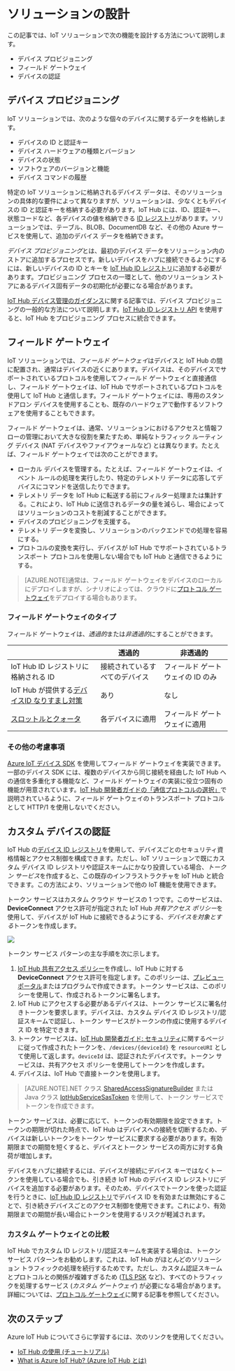 <properties
 pageTitle="IoT Hub に関するガイダンス | Microsoft Azure"
 description="Azure IoT Hub を使用して IoT ソリューションを開発するためのゲートウェイ、デバイス プロビジョニング、認証に関するガイダンス トピックです。"
 services="iot-hub"
 documentationCenter=""
 authors="dominicbetts"
 manager="timlt"
 editor=""/>

<tags
 ms.service="iot-hub"
 ms.devlang="na"
 ms.topic="article"
 ms.tgt_pltfrm="na"
 ms.workload="na"
 ms.date="11/10/2015"
 ms.author="dobett"/>

# ソリューションの設計

この記事では、IoT ソリューションで次の機能を設計する方法について説明します。

- デバイス プロビジョニング
- フィールド ゲートウェイ
- デバイスの認証

## デバイス プロビジョニング

IoT ソリューションでは、次のような個々のデバイスに関するデータを格納します。

- デバイスの ID と認証キー
- デバイス ハードウェアの種類とバージョン
- デバイスの状態
- ソフトウェアのバージョンと機能
- デバイス コマンドの履歴

特定の IoT ソリューションに格納されるデバイス データは、そのソリューションの具体的な要件によって異なりますが、ソリューションは、少なくともデバイスの ID と認証キーを格納する必要があります。IoT Hub には、ID、認証キー、状態コードなど、各デバイスの値を格納できる [ID レジストリ][lnk-devguide-identityregistry]があります。ソリューションでは、テーブル、BLOB、DocumentDB など、その他の Azure サービスを使用して、追加のデバイス データを格納できます。

*デバイス プロビジョニング*とは、最初のデバイス データをソリューション内のストアに追加するプロセスです。新しいデバイスをハブに接続できるようにするには、新しいデバイスの ID とキーを [IoT Hub ID レジストリ][lnk-devguide-identityregistry]に追加する必要があります。プロビジョニング プロセスの一環として、他のソリューション ストアにあるデバイス固有データの初期化が必要になる場合があります。

[IoT Hub デバイス管理のガイダンス][lnk-device-management]に関する記事では、デバイス プロビジョニングの一般的な方法について説明します。[IoT Hub ID レジストリ API][lnk-devguide-identityregistry] を使用すると、IoT Hub をプロビジョニング プロセスに統合できます。

## フィールド ゲートウェイ

IoT ソリューションでは、*フィールド ゲートウェイ*はデバイスと IoT Hub の間に配置され、通常はデバイスの近くにあります。デバイスは、そのデバイスでサポートされているプロトコルを使用してフィールド ゲートウェイと直接通信し、フィールド ゲートウェイは、IoT Hub でサポートされているプロトコルを使用して IoT Hub と通信します。フィールド ゲートウェイには、専用のスタンドアロン デバイスを使用することも、既存のハードウェアで動作するソフトウェアを使用することもできます。

フィールド ゲートウェイは、通常、ソリューションにおけるアクセスと情報フローの管理において大きな役割を果たすため、単純なトラフィック ルーティング デバイス (NAT デバイスやファイアウォールなど) とは異なります。たとえば、フィールド ゲートウェイでは次のことができます。

- ローカル デバイスを管理する。たとえば、フィールド ゲートウェイは、イベント ルールの処理を実行したり、特定のテレメトリ データに応答してデバイスにコマンドを送信したりできます。
- テレメトリ データを IoT Hub に転送する前にフィルター処理または集計する。これにより、IoT Hub に送信されるデータの量を減らし、場合によってはソリューションのコストを削減することができます。
- デバイスのプロビジョニングを支援する。
- テレメトリ データを変換し、ソリューションのバックエンドでの処理を容易にする。
- プロトコルの変換を実行し、デバイスが IoT Hub でサポートされているトランスポート プロトコルを使用しない場合でも IoT Hub と通信できるようにする。

> [AZURE.NOTE]通常は、フィールド ゲートウェイをデバイスのローカルにデプロイしますが、シナリオによっては、クラウドに[プロトコル ゲートウェイ][lnk-gateway]をデプロイする場合もあります。

### フィールド ゲートウェイのタイプ

フィールド ゲートウェイは、*透過的*または*非透過的*にすることができます。

| &nbsp; | 透過的 | 非透過的 |
|--------|-------------|--------|
| IoT Hub ID レジストリに格納される ID | 接続されているすべてのデバイス | フィールド ゲートウェイの ID のみ |
| IoT Hub が提供する[デバイスID なりすまし対策][lnk-devguide-antispoofing] | あり | なし |
| [スロットルとクォータ][lnk-throttles-quotas] | 各デバイスに適用 | フィールド ゲートウェイに適用 |

### その他の考慮事項

[Azure IoT デバイス SDK][lnk-device-sdks] を使用してフィールド ゲートウェイを実装できます。一部のデバイス SDK には、複数のデバイスから同じ接続を経由した IoT Hub への通信を多重化する機能など、フィールド ゲートウェイの実装に役立つ固有の機能が用意されています。[IoT Hub 開発者ガイドの「通信プロトコルの選択」][lnk-devguide-protocol]で説明されているように、フィールド ゲートウェイのトランスポート プロトコルとして HTTP/1 を使用しないでください。

## カスタム デバイスの認証

IoT Hub の[デバイス ID レジストリ][lnk-devguide-identityregistry]を使用して、デバイスごとのセキュリティ資格情報とアクセス制御を構成できます。ただし、IoT ソリューションで既にカスタム デバイス ID レジストリや認証スキームにかなり投資している場合、*トークン サービス*を作成すると、この既存のインフラストラクチャを IoT Hub と統合できます。この方法により、ソリューションで他の IoT 機能を使用できます。

トークン サービスはカスタム クラウド サービスの 1 つです。このサービスは、**DeviceConnect** アクセス許可が指定された IoT Hub *共有アクセス ポリシー*を使用して、デバイスが IoT Hub に接続できるようにする、*デバイスを対象とする*トークンを作成します。

  ![][img-tokenservice]

トークン サービス パターンの主な手順を次に示します。

1. [IoT Hub 共有アクセス ポリシー][lnk-devguide-security]を作成し、IoT Hub に対する **DeviceConnect** アクセス許可を指定します。このポリシーは、[プレビュー ポータル][lnk-preview-portal]またはプログラムで作成できます。トークン サービスは、このポリシーを使用して、作成されるトークンに署名します。
2. IoT Hub にアクセスする必要があるデバイスは、トークン サービスに署名付きトークンを要求します。デバイスは、カスタム デバイス ID レジストリ/認証スキームで認証し、トークン サービスがトークンの作成に使用するデバイス ID を特定できます。
3. トークン サービスは、[IoT Hub 開発者ガイド: セキュリティ][lnk-devguide-security]に関するページに従って作成されたトークンを、`/devices/{deviceId}` を `resourceURI` として使用して返します。`deviceId` は、認証されたデバイスです。トークン サービスは、共有アクセス ポリシーを使用してトークンを作成します。
4. デバイスは、IoT Hub で直接トークンを使用します。

> [AZURE.NOTE].NET クラス [SharedAccessSignatureBuilder][lnk-dotnet-sas] または Java クラス [IotHubServiceSasToken][lnk-java-sas] を使用して、トークン サービスでトークンを作成できます。

トークン サービスは、必要に応じて、トークンの有効期限を設定できます。トークンの期限が切れた時点で、IoT Hub はデバイスへの接続を切断するため、デバイスは新しいトークンをトークン サービスに要求する必要があります。有効期限までの期間を短くすると、デバイスとトークン サービスの両方に対する負荷が増加します。

デバイスをハブに接続するには、デバイスが接続にデバイス キーではなくトークンを使用している場合でも、引き続き IoT Hub のデバイス ID レジストリにデバイスを追加する必要があります。そのため、デバイスでトークンを使った認証を行うときに、[IoT Hub ID レジストリ][lnk-devguide-identityregistry]でデバイス ID を有効または無効にすることで、引き続きデバイスごとのアクセス制御を使用できます。これにより、有効期限までの期間が長い場合にトークンを使用するリスクが軽減されます。

### カスタム ゲートウェイとの比較

IoT Hub でカスタム ID レジストリ/認証スキームを実装する場合は、トークン サービス パターンをお勧めします。これは、IoT Hub がほとんどのソリューション トラフィックの処理を続行するためです。ただし、カスタム認証スキームとプロトコルとの関係が複雑すぎるため ([TLS PSK][lnk-tls-psk] など)、すべてのトラフィックを処理するサービス (*カスタム ゲートウェイ*) が必要になる場合があります。詳細については、[プロトコル ゲートウェイ][lnk-gateway]に関する記事を参照してください。

## 次のステップ

Azure IoT Hub についてさらに学習するには、次のリンクを使用してください。

- [IoT Hub の使用 (チュートリアル)][lnk-get-started]
- [What is Azure IoT Hub? (Azure IoT Hub とは)][lnk-what-is-hub]

[img-tokenservice]: ./media/iot-hub-guidance/tokenservice.png

[lnk-devguide-identityregistry]: iot-hub-devguide.md#identityregistry
[lnk-device-management]: iot-hub-device-management.md

[lnk-device-sdks]: iot-hub-sdks-summary.md
[lnk-devguide-security]: iot-hub-devguide.md#security
[lnk-tls-psk]: https://tools.ietf.org/html/rfc4279
[lnk-gateway]: iot-hub-protocol-gateway.md

[lnk-get-started]: iot-hub-csharp-csharp-getstarted.md
[lnk-what-is-hub]: iot-hub-what-is-iot-hub.md
[lnk-preview-portal]: https://portal.azure.com
[lnk-throttles-quotas]: ../azure-subscription-service-limits.md/#iot-hub-limits
[lnk-devguide-antispoofing]: iot-hub-devguide.md#antispoofing
[lnk-devguide-protocol]: iot-hub-devguide.md#amqpvshttp
[lnk-dotnet-sas]: https://msdn.microsoft.com/library/microsoft.azure.devices.common.security.sharedaccesssignaturebuilder.aspx
[lnk-java-sas]: http://azure.github.io/azure-iot-sdks/java/service/api_reference/com/microsoft/azure/iot/service/auth/IotHubServiceSasToken.html

<!---HONumber=Nov15_HO4-->